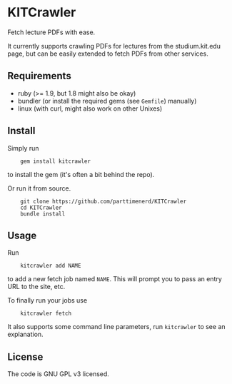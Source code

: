 KITCrawler
===================
Fetch lecture PDFs with ease.


It currently supports crawling PDFs for lectures from the studium.kit.edu page,
but can be easily extended to fetch PDFs from other services.

Requirements
-------------------
- ruby (>= 1.9, but 1.8 might also be okay)
- bundler (or install the required gems (see `Gemfile`) manually)
- linux (with curl, might also work on other Unixes)

Install
-------------------
Simply run
```
	gem install kitcrawler
```
to install the gem (it's often a bit behind the repo).

Or run it from source.
```
	git clone https://github.com/parttimenerd/KITCrawler
	cd KITCrawler
	bundle install
```


Usage
-------------------
Run
```
	kitcrawler add NAME
```
to add a new fetch job named `NAME`. This will prompt you to pass an entry URL to the site, etc.

To finally run your jobs use
```
	kitcrawler fetch
```

It also supports some command line parameters, run `kitcrawler` to see an explanation.

License
-------------------
The code is GNU GPL v3 licensed.
